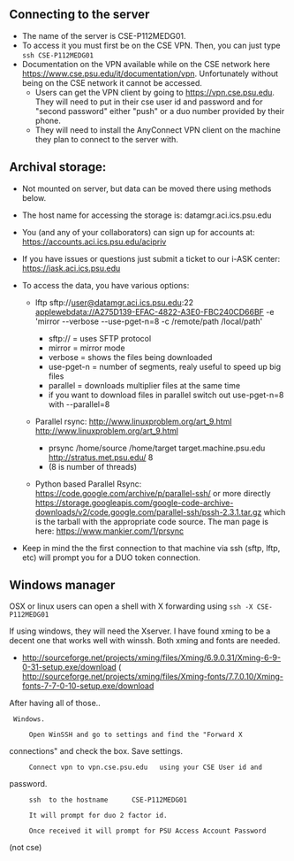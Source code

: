
 
## Connecting to the server

* The name of the server is CSE-P112MEDG01. 
* To access it you must first be on the CSE VPN. Then, you can just type `ssh CSE-P112MEDG01`
* Documentation on the VPN available while on the CSE network here https://www.cse.psu.edu/it/documentation/vpn.  Unfortunately without being on the CSE network it cannot be accessed.
  * Users can get the VPN client by going to https://vpn.cse.psu.edu. They will need to put in their cse user id and password and for "second password" either  "push" or a duo number provided by their phone.
  * They will need to install the AnyConnect VPN client on the machine they plan to connect to the server with.


## Archival storage: 
* Not mounted on server, but data can be moved there using methods below.
* The host name for accessing the storage is: datamgr.aci.ics.psu.edu
* You (and any of your collaborators) can sign up for accounts at: https://accounts.aci.ics.psu.edu/acipriv
* If you have issues or questions just submit a ticket to our i-ASK center: https://iask.aci.ics.psu.edu
* To access the data, you have various options:
  * lftp sftp://user@datamgr.aci.ics.psu.edu:22 <applewebdata://A275D139-EFAC-4822-A3E0-FBC240CD66BF> -e 'mirror --verbose --use-pget-n=8 -c /remote/path /local/path'
    * sftp:// = uses SFTP protocol
    * mirror = mirror mode
    * verbose = shows the files being downloaded
    * use-pget-n = number of segments, realy useful to speed up big files
    * parallel = downloads multiplier files at the same time
    * if you want to download files in parallel switch out use-pget-n=8 with --parallel=8


  * Parallel rsync: http://www.linuxproblem.org/art_9.html <http://www.linuxproblem.org/art_9.html>
    * prsync /home/source /home/target target.machine.psu.edu <http://stratus.met.psu.edu/> 8
    * (8 is number of threads)

  * Python based Parallel Rsync: https://code.google.com/archive/p/parallel-ssh/ or more directly https://storage.googleapis.com/google-code-archive-downloads/v2/code.google.com/parallel-ssh/pssh-2.3.1.tar.gz which is the tarball with the appropriate code source. The man page is here: https://www.mankier.com/1/prsync

* Keep in mind the the first connection to that machine via ssh (sftp, lftp, etc) will prompt you for a DUO token 
connection.


## Windows manager

OSX or linux users can open a shell with X forwarding using  `ssh -X CSE-P112MEDG01`

If using windows, they will need the Xserver. I have found xming to be a decent one that works well with winssh. Both xming and fonts are needed.
* http://sourceforge.net/projects/xming/files/Xming/6.9.0.31/Xming-6-9-0-31-setup.exe/download
( http://sourceforge.net/projects/xming/files/Xming-fonts/7.7.0.10/Xming-fonts-7-7-0-10-setup.exe/download

After having all of those..

     Windows.

         Open WinSSH and go to settings and find the "Forward X 
connections" and check the box. Save settings.

         Connect vpn to vpn.cse.psu.edu   using your CSE User id and 
password.

         ssh  to the hostname      CSE-P112MEDG01

         It will prompt for duo 2 factor id.

         Once received it will prompt for PSU Access Account Password 
(not cse)

